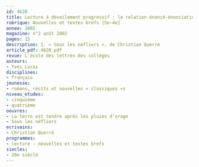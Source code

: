 ```yaml
---
id: 4628
title: Lecture à dévoilement progressif : la relation énoncé-énonciation (2/3)
rubrique: Nouvelles et textes brefs [5e-4e]
annee: 2002
magazine: n°2 août 2002
pages: 15
description: 1. « Sous les néfliers », de Christian Querré
article_pdf: 4628.pdf
revue: L’école des lettres des collèges
auteurs:
- Yves Lucas
disciplines:
- français
jeunesse:
- romans, récits et nouvelles « classiques »s
niveau_etudes:
- cinquième
- quatrième
oeuvres:
- La terre est tendre après les pluies d’orage
- Sous les néfliers
ecrivains:
- Christian Querré
programmes:
- lecture - nouvelles et textes brefs
siecles:
- 20e siècle
---
```

